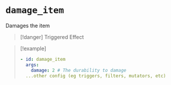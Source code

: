 # `damage_item`

Damages the item

> [!danger] Triggered Effect

> [!example]
> ```yaml
> - id: damage_item
>   args:
>     damage: 2 # The durability to damage
>   ...other config (eg triggers, filters, mutators, etc)
> ```
